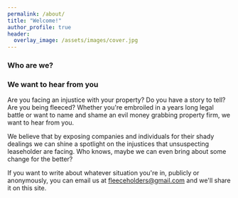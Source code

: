 ```yaml
---
permalink: /about/
title: "Welcome!"
author_profile: true
header:
  overlay_image: /assets/images/cover.jpg
---
```


### Who are we?

### We want to hear from you
Are you facing an injustice with your property? Do you have a story to tell? Are you being fleeced? Whether you're embroiled in a years long legal battle or want to name and shame an evil money grabbing property firm, we want to hear from you. 

We believe that by exposing companies and individuals for their shady dealings we can shine a spotlight on the injustices that unsuspecting leaseholder are facing. Who knows, maybe we can even bring about some change for the better?  

If you want to write about whatever situation you're in, publicly or anonymously, you can email us at fleeceholders@gmail.com and we'll share it on this site.

